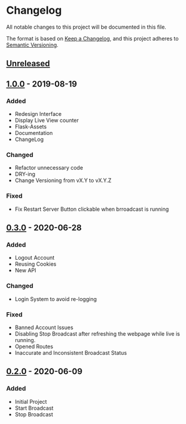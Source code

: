 # Changelog

All notable changes to this project will be documented in this file.

The format is based on [Keep a Changelog](https://keepachangelog.com/en/1.0.0/),
and this project adheres to [Semantic Versioning](https://semver.org/spec/v2.0.0.html).

## [Unreleased]

## [1.0.0] - 2019-08-19

### Added

- Redesign Interface
- Display Live View counter
- Flask-Assets
- Documentation
- ChangeLog

### Changed

- Refactor unnecessary code
- DRY-ing
- Change Versioning from vX.Y to vX.Y.Z

### Fixed

- Fix Restart Server Button clickable when brroadcast is running

## [0.3.0] - 2020-06-28

### Added

- Logout Account
- Reusing Cookies
- New API

### Changed

- Login System to avoid re-logging

### Fixed

- Banned Account Issues
- Disabling Stop Broadcast after refreshing the webpage while live is running.
- Opened Routes
- Inaccurate and Inconsistent Broadcast Status

## [0.2.0] - 2020-06-09

### Added

- Initial Project
- Start Broadcast
- Stop Broadcast

[unreleased]: https://github.com/RaihanStark/instaliveweb/compare/v1.0.0...master
[1.0.0]: https://github.com/RaihanStark/instaliveweb/compare/v1.0.0...v0.3
[0.3.0]: https://github.com/RaihanStark/instaliveweb/compare/v0.2...v0.3
[0.2.0]: https://github.com/RaihanStark/instaliveweb/releases/tag/v0.2
